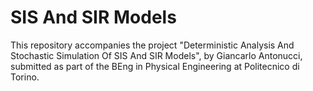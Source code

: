 # SIS And SIR Models

This repository accompanies the project "Deterministic Analysis And Stochastic Simulation Of SIS And SIR Models", by Giancarlo Antonucci, submitted as part of the BEng in Physical Engineering at Politecnico di Torino.
